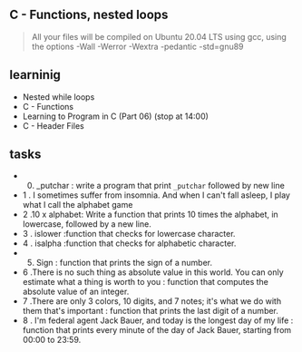 ## C - Functions, nested loops
> All your files will be compiled on Ubuntu 20.04 LTS using gcc, using the options -Wall -Werror -Wextra -pedantic -std=gnu89
## learninig
* Nested while loops
* C - Functions
* Learning to Program in C (Part 06) (stop at 14:00)
* C - Header Files 
## tasks
* 0. _putchar : write a program that print `_putchar`  followed by new line
* 1 . I sometimes suffer from insomnia. And when I can't fall asleep, I play what I call the alphabet game
* 2 .10 x alphabet: Write a function that prints 10 times the alphabet, in lowercase, followed by a new line.
* 3 .  islower :function that checks for lowercase character.
* 4 . isalpha  :function that checks for alphabetic character.
* 5. Sign :  function that prints the sign of a number.
* 6 .There is no such thing as absolute value in this world. You can only estimate what a thing is worth to you : function that computes the absolute value of an integer.
* 7 .There are only 3 colors, 10 digits, and 7 notes; it's what we do with them that's important : function that prints the last digit of a number.
* 8 . I'm federal agent Jack Bauer, and today is the longest day of my life :  function that prints every minute of the day of Jack Bauer, starting from 00:00 to 23:59.

